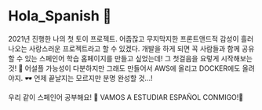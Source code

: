 # Hola_Spanish 👋

2021년 진행한 나의 첫 토이 프로젝트.
어줍잖고 무지막지한 프론트앤드적 감성이 흘러나오는 사랑스러운 프로젝트라고 할 수 있겠다.
개발을 하게 되면 꼭 사람들과 함께 공유할 수 있는 스페인어 학습 홈페이지를 만들고 싶었는데!
그 첫걸음을 요렇게 시작해보는 것! 🍻
어설플 가능성이 다분하지만 그래도 만들어서 AWS에 올리고 DOCKER에도 올려야지. 🕶
언제 끝날지는 모르지만 분명 완성할 것...!

우리 같이 스페인어 공부해요! 🐼
VAMOS A ESTUDIAR ESPAÑOL CONMIGO!🍆
